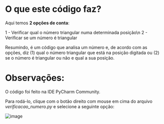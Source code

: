 # O que este código faz?

Aqui temos **2 opções de conta**:

1 - Verificar qual o número triangular numa determinada posição\n
2 - Verificar se um número é triangular

Resumindo, é um código que analisa um número e, de acordo com as opções, diz (1) qual o número triangular que está na posição digitada ou (2) se o número é triangular ou não e qual a sua posição.

# Observações:

O código foi feito na IDE PyCharm Community. 

Para rodá-lo, clique com o botão direito com mouse em cima do arquivo _verificacao_numero.py_ e selecione a seguinte opção:

![image](https://github.com/LeRodrigues2005/number_validate/assets/97632543/3c19d88e-9335-4408-8032-09dfb4aa8509)

